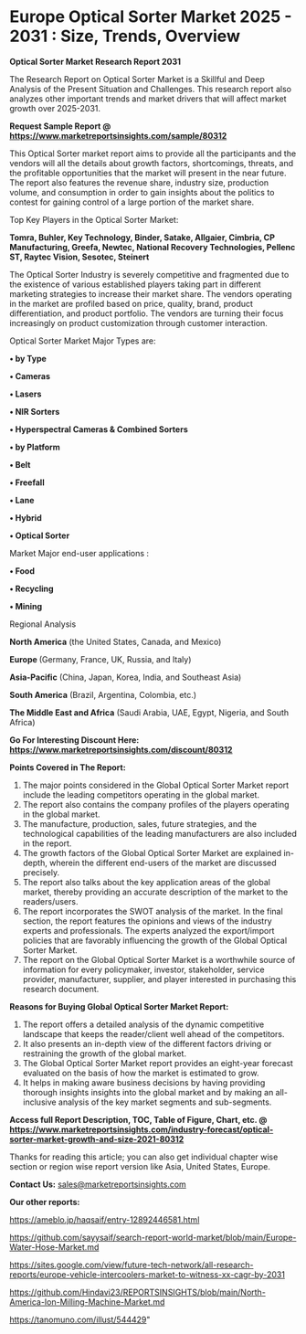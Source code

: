 # Europe Optical Sorter Market 2025 - 2031 : Size, Trends, Overview

<strong>Optical Sorter Market Research Report 2031</strong>

The Research Report on Optical Sorter Market is a Skillful and Deep Analysis of the Present Situation and Challenges. This research report also analyzes other important trends and market drivers that will affect market growth over 2025-2031.

<strong>Request Sample Report @ <a href=https://www.marketreportsinsights.com/sample/80312>https://www.marketreportsinsights.com/sample/80312</a></strong>

This Optical Sorter market report aims to provide all the participants and the vendors will all the details about growth factors, shortcomings, threats, and the profitable opportunities that the market will present in the near future. The report also features the revenue share, industry size, production volume, and consumption in order to gain insights about the politics to contest for gaining control of a large portion of the market share.

Top Key Players in the Optical Sorter Market:

<strong>Tomra, Buhler, Key Technology, Binder, Satake, Allgaier, Cimbria, CP Manufacturing, Greefa, Newtec, National Recovery Technologies, Pellenc ST, Raytec Vision, Sesotec, Steinert</strong>

The Optical Sorter Industry is severely competitive and fragmented due to the existence of various established players taking part in different marketing strategies to increase their market share. The vendors operating in the market are profiled based on price, quality, brand, product differentiation, and product portfolio. The vendors are turning their focus increasingly on product customization through customer interaction.

Optical Sorter Market Major Types are:

<strong>• by Type

• Cameras

• Lasers

• NIR Sorters

• Hyperspectral Cameras & Combined Sorters

• by Platform

• Belt

• Freefall

• Lane

• Hybrid

• Optical Sorter</strong>

Market Major end-user applications :

<strong>• Food

• Recycling

• Mining</strong>

Regional Analysis

</u><strong><b>North America</b></strong> (the United States, Canada, and Mexico)

<strong><b>Europe </b></strong>(Germany, France, UK, Russia, and Italy)

<strong><b>Asia-Pacific</b></strong> (China, Japan, Korea, India, and Southeast Asia)

<strong><b>South America</b></strong> (Brazil, Argentina, Colombia, etc.)

<strong><b>The Middle East and Africa</b></strong> (Saudi Arabia, UAE, Egypt, Nigeria, and South Africa)

<strong>Go For Interesting Discount Here: <a href=https://www.marketreportsinsights.com/discount/80312>https://www.marketreportsinsights.com/discount/80312</a></strong>

<strong>Points Covered in The Report:</strong>
<ol>
  <li>The major points considered in the Global Optical Sorter Market report include the leading competitors operating in the global market.</li>
  <li>The report also contains the company profiles of the players operating in the global market.</li>
  <li>The manufacture, production, sales, future strategies, and the technological capabilities of the leading manufacturers are also included in the report.</li>
  <li>The growth factors of the Global Optical Sorter Market are explained in-depth, wherein the different end-users of the market are discussed precisely.</li>
  <li>The report also talks about the key application areas of the global market, thereby providing an accurate description of the market to the readers/users.</li>
  <li>The report incorporates the SWOT analysis of the market. In the final section, the report features the opinions and views of the industry experts and professionals. The experts analyzed the export/import policies that are favorably influencing the growth of the Global Optical Sorter Market.</li>
  <li>The report on the Global Optical Sorter Market is a worthwhile source of information for every policymaker, investor, stakeholder, service provider, manufacturer, supplier, and player interested in purchasing this research document.</li>
</ol>
<strong>Reasons for Buying Global Optical Sorter Market Report:</strong>

<ol>
  <li>The report offers a detailed analysis of the dynamic competitive landscape that keeps the reader/client well ahead of the competitors.</li>
  <li>It also presents an in-depth view of the different factors driving or restraining the growth of the global market.</li>
  <li>The Global Optical Sorter Market report provides an eight-year forecast evaluated on the basis of how the market is estimated to grow.</li>
  <li>It helps in making aware business decisions by having providing thorough insights insights into the global market and by making an all-inclusive analysis of the key market segments and sub-segments.</li>
</ol>
<strong>Access full Report Description, TOC, Table of Figure, Chart, etc. @ <a href=https://www.marketreportsinsights.com/industry-forecast/optical-sorter-market-growth-and-size-2021-80312>https://www.marketreportsinsights.com/industry-forecast/optical-sorter-market-growth-and-size-2021-80312</a></strong>


Thanks for reading this article; you can also get individual chapter wise section or region wise report version like Asia, United States, Europe.

<strong>Contact Us:</strong>
sales@marketreportsinsights.com

<strong>Our other reports:</strong>

<a href=https://ameblo.jp/haqsaif/entry-12892446581.html>https://ameblo.jp/haqsaif/entry-12892446581.html</a>

<a href=https://github.com/sayysaif/search-report-world-market/blob/main/Europe-Water-Hose-Market.md>https://github.com/sayysaif/search-report-world-market/blob/main/Europe-Water-Hose-Market.md</a>

<a href=https://sites.google.com/view/future-tech-network/all-research-reports/europe-vehicle-intercoolers-market-to-witness-xx-cagr-by-2031>https://sites.google.com/view/future-tech-network/all-research-reports/europe-vehicle-intercoolers-market-to-witness-xx-cagr-by-2031</a>

<a href=https://github.com/Hindavi23/REPORTSINSIGHTS/blob/main/North-America-Ion-Milling-Machine-Market.md>https://github.com/Hindavi23/REPORTSINSIGHTS/blob/main/North-America-Ion-Milling-Machine-Market.md</a>

<a href=https://tanomuno.com/illust/544429>https://tanomuno.com/illust/544429</a>"
